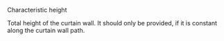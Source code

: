 Characteristic height


<!-- comment -->


Total height of the curtain wall. It should only be provided, if it is constant along the curtain wall path.


